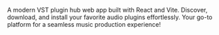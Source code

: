 A modern VST plugin hub web app built with React and Vite. Discover, download, and install your favorite audio plugins effortlessly. Your go-to platform for a seamless music production experience!

